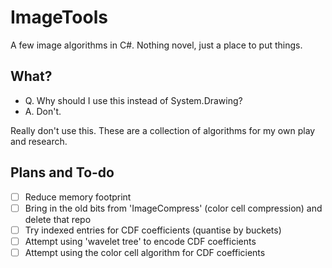 ImageTools
==========

A few image algorithms in C#. Nothing novel, just a place to put things.


## What?

* Q. Why should I use this instead of System.Drawing?
* A. Don't.

Really don't use this. These are a collection of algorithms for my own play and research.


## Plans and To-do

* [ ] Reduce memory footprint
* [ ] Bring in the old bits from 'ImageCompress' (color cell compression) and delete that repo
* [ ] Try indexed entries for CDF coefficients (quantise by buckets)
* [ ] Attempt using 'wavelet tree' to encode CDF coefficients
* [ ] Attempt using the color cell algorithm for CDF coefficients